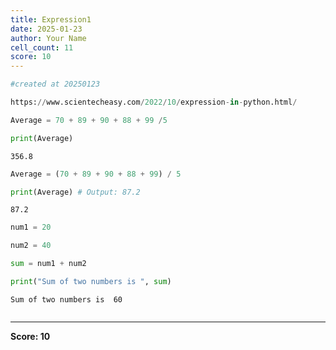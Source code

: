 ```yaml
---
title: Expression1
date: 2025-01-23
author: Your Name
cell_count: 11
score: 10
---
```


```python
#created at 20250123
```


```python
https://www.scientecheasy.com/2022/10/expression-in-python.html/
```


```python
Average = 70 + 89 + 90 + 88 + 99 /5
```


```python
print(Average) 
```

    356.8



```python
Average = (70 + 89 + 90 + 88 + 99) / 5
```


```python
print(Average) # Output: 87.2
```

    87.2



```python
num1 = 20
```


```python
num2 = 40
```


```python
sum = num1 + num2
```


```python
print("Sum of two numbers is ", sum)

```

    Sum of two numbers is  60



```python

```


---
**Score: 10**